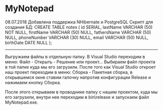 # MyNotepad

08.07.2018
Добавлена поддержка NHibernate и PostgreSQL
Скрипт для создания БД:
CREATE TABLE notes (
	id SERIAL,
	lastName  	  VARCHAR (50) NOT NULL,
	firstName  	  VARCHAR (50) NULL,
	fathersName 	VARCHAR (50) NULL,
	phoneNumber 	VARCHAR (30) NULL,
	email       	VARCHAR (50) NULL,
	birthDate  	  DATE         NULL
);
<hr>
Выгружаем файлы в отдельную папку. В Visual Studio переходим в меню: Файл - Открыть - Решение или проект... Выбираем файл проекта в той папке куда мы его загрузили. После того как Visual Studio откроет наш проект переходим в меню: Сборка - Пакетная сборка, в открывшемся окне ставим галочку напротив конфигурации Release и нажимаем кнопку Сборка.

После этого открываем в проводнике папку с нашим проектом, куда мы его загрузили, внутри нее переходим в bin\release и запускаем файл MyNotepad.exe.
